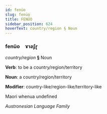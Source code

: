 ```yaml
---
id: fenüo
slug: fenüo
title: FENÜO
sidebar_position: 624
hoverText: country/region § Noun
---
```


### fenüo&emsp;<span kind="abugida">ɤɿƨʄɽ</span>

*country/region* **§** Noun

**Verb**: to be a country/region/territory

**Noun**: a country/region/territory

**Modifier**: country-like/region-like/territory-like

Maori whenua undefined

*Austronesian Language Family*